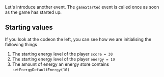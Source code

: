 Let's introduce another event. The `gameStarted` event is called once as soon as the game has started up.

## Starting values
If you look at the codeon the left, you can see how we are initialising the following things

1. The starting energy level of the player `score = 30`
1. The starting energy level of the player `energy = 10`
1. The amount of energy an energy store contains `setEnergyDefaultEnergy(10)`

## 